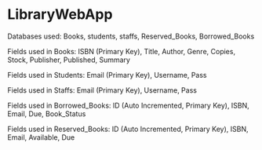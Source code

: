 # LibraryWebApp
Databases used: Books, students, staffs, Reserved_Books, Borrowed_Books

Fields used in Books: ISBN (Primary Key), Title, Author, Genre, Copies, Stock, Publisher, Published, Summary

Fields used in Students: Email (Primary Key), Username, Pass

Fields used in Staffs: Email (Primary Key), Username, Pass

Fields used in Borrowed_Books: ID (Auto Incremented, Primary Key), ISBN, Email, Due, Book_Status

Fields used in Reserved_Books: ID (Auto Incremented, Primary Key), ISBN, Email, Available, Due
